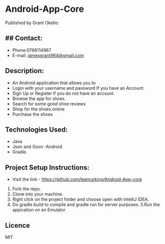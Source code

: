 # Android-App-Core

Published by Grant Okello:


## ## Contact:
- Phone:0768114967
- E-mail: jamesgrant964@gmail.com



## Description:
- An Android application that allows you to
- Login with your username and password If you have an Account.
- Sign Up or Register if you do not have an account.
- Browse the app for shoes.
- Search for some good shoe reviews
- Shop for the shoes online
- Purchase the shoes

## Technologies Used:
- Java
- Json and Gson
-Android
- Gradle.

## Project Setup Instructions:

- Visit the link - https://github.com/leemurking/Android-App-core

1. Fork the repo.
2. Clone into your machine.
3. Right click on the project folder and choose open with IntelliJ IDEA.
4. Do gradle build to compile and gradle run for server purposes.
5.Run the appication on an Emulator 




## Licence
 MIT
